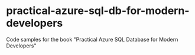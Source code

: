 # practical-azure-sql-db-for-modern-developers
Code samples for the book "Practical Azure SQL Database for Modern Developers"

